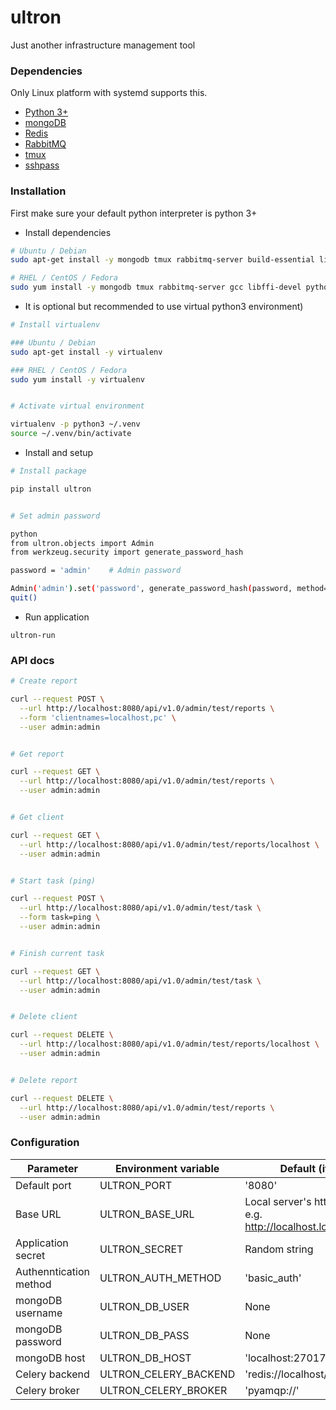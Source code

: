 # ultron

Just another infrastructure management tool


### Dependencies

Only Linux platform with systemd supports this.

* [Python 3+](https://www.python.org)
* [mongoDB](https://www.mongodb.com)
* [Redis](https://redis.io)
* [RabbitMQ](https://www.rabbitmq.com)
* [tmux](https://github.com/tmux/tmux)
* [sshpass](https://linux.die.net/man/1/sshpass)


### Installation

First make sure your default python interpreter is python 3+


* Install dependencies

```bash
# Ubuntu / Debian
sudo apt-get install -y mongodb tmux rabbitmq-server build-essential libssl-dev libffi-dev python3-dev sshpass

# RHEL / CentOS / Fedora
sudo yum install -y mongodb tmux rabbitmq-server gcc libffi-devel python3-devel openssl-devel sshpass
```


* It is optional but recommended to use virtual python3 environment)

```bash
# Install virtualenv

### Ubuntu / Debian
sudo apt-get install -y virtualenv

### RHEL / CentOS / Fedora
sudo yum install -y virtualenv


# Activate virtual environment

virtualenv -p python3 ~/.venv
source ~/.venv/bin/activate
```


* Install and setup

```bash
# Install package

pip install ultron


# Set admin password

python
from ultron.objects import Admin
from werkzeug.security import generate_password_hash

password = 'admin'    # Admin password

Admin('admin').set('password', generate_password_hash(password, method='pbkdf2:sha256'))
quit()
```

* Run application

```
ultron-run
```

### API docs

```bash
# Create report

curl --request POST \
  --url http://localhost:8080/api/v1.0/admin/test/reports \
  --form 'clientnames=localhost,pc' \
  --user admin:admin


# Get report

curl --request GET \
  --url http://localhost:8080/api/v1.0/admin/test/reports \
  --user admin:admin


# Get client

curl --request GET \
  --url http://localhost:8080/api/v1.0/admin/test/reports/localhost \
  --user admin:admin


# Start task (ping)

curl --request POST \
  --url http://localhost:8080/api/v1.0/admin/test/task \
  --form task=ping \
  --user admin:admin


# Finish current task

curl --request GET \
  --url http://localhost:8080/api/v1.0/admin/test/task \
  --user admin:admin


# Delete client

curl --request DELETE \
  --url http://localhost:8080/api/v1.0/admin/test/reports/localhost \
  --user admin:admin


# Delete report

curl --request DELETE \
  --url http://localhost:8080/api/v1.0/admin/test/reports \
  --user admin:admin
```


### Configuration

| Parameter | Environment variable | Default (if not set) |
| --------- | -------------------- | -------------------- |
| Default port | ULTRON_PORT | '8080' |
| Base URL | ULTRON_BASE_URL | Local server's http://FQDN:PORT. e.g. http://localhost.localdomain:8080 |
| Application secret | ULTRON_SECRET | Random string |
| Authenntication method | ULTRON_AUTH_METHOD | 'basic_auth' |
| mongoDB username | ULTRON_DB_USER | None |
| mongoDB password | ULTRON_DB_PASS | None |
| mongoDB host | ULTRON_DB_HOST | 'localhost:27017' |
| Celery backend | ULTRON_CELERY_BACKEND | 'redis://localhost/1' |
| Celery broker | ULTRON_CELERY_BROKER | 'pyamqp://' |
